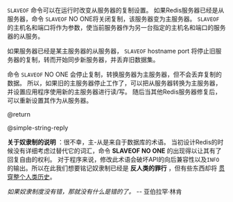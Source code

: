  `SLAVEOF` 命令可以在运行时改变从服务器的复制设置。
如果Redis服务器已经是从服务器，命令 `SLAVEOF` NO ONE将关闭复制，该服务器变为主服务器。
 `SLAVEOF` 的主机名和端口将作为参数，使当前服务器作为另一台指定的主机名和端口的服务器的从服务。

如果服务器已经是某主服务器的从服务器， `SLAVEOF` hostname port 将停止旧服务器的复制，转而开始同步新服务器，并丢弃旧数据集。

命令 `SLAVEOF` NO ONE 会停止复制，转换服务器为主服务器，但不会丢弃复制的数据。
所以，如果旧的主服务器停止工作了，可以把从服务器转换为主服务器，并设置应用程序使用新的主服务器进行读/写。
随后当其他Redis服务器修复后，可以重新设置其作为从服务器。

@return

@simple-string-reply

**关于奴隶制的说明** ：很不幸，主-从是来自于数据库的术语。
当初设计Redis的时候没有详细考虑过替代它的词汇，命令 **SLAVEOF NO ONE** 的出现得以让其有了回复自由的权利。
对于程序来说，修改此术语会破坏API的向后兼容性以及`INFO` 的输出。所以在此我们想要铭记奴隶制已经是 **反人类的罪行** ，但有些东西却将 [贯穿整个人类历史](https://en.wikipedia.org/wiki/Slavery)。

*如果奴隶制度没有错，那就没有什么是错的了。* -- 亚伯拉罕·林肯